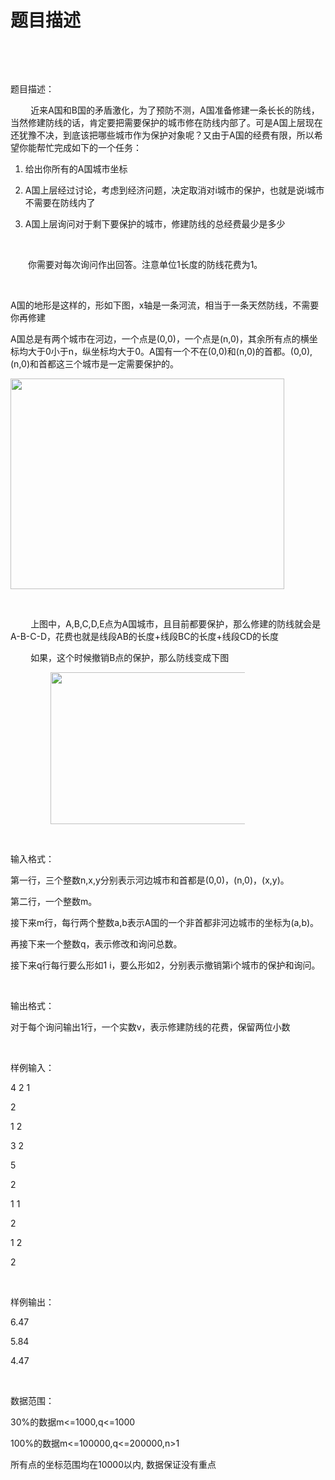 # 题目描述


<p>
<br/>
</p>
<p>
<br/>
</p>
<p>
<span>题目描述：</span> 
</p>
<p style="text-indent:0.85cm;">
<span>近来</span><span><span><span>A</span></span></span><span>国和</span><span><span><span>B</span></span></span><span>国的矛盾激化，为了预防不测，</span><span><span><span>A</span></span></span><span>国准备修建一条长长的防线，当然修建防线的话，肯定要把需要保护的城市修在防线内部了。可是</span><span><span><span>A</span></span></span><span>国上层现在还犹豫不决，到底该把哪些城市作为保护对象呢？又由于</span><span><span><span>A</span></span></span><span>国的经费有限，所以希望你能帮忙完成如下的一个任务：</span> 
</p>
<ol>
<li>
<p>
<span>给出你所有的</span><span><span><span>A</span></span></span><span>国城市坐标</span> 
</p>
</li>
<li>
<p>
<span><span><span>A</span></span></span><span>国上层经过讨论，考虑到经济问题，决定取消对</span><span><span><span>i</span></span></span><span>城市的保护，也就是说</span><span><span><span>i</span></span></span><span>城市不需要在防线内了</span> 
</p>
</li>
<li>
<p>
<span><span><span>A</span></span></span><span>国上层询问对于剩下要保护的城市，修建防线的总经费最少是多少</span> 
</p>
</li>
</ol>
<p style="margin-left:0.74cm;">
<br/>
</p>
<p style="margin-left:0.74cm;">
<span>你需要对每次询问作出回答。注意单位</span><span><span><span>1</span></span></span><span>长度的防线花费为</span><span><span><span>1</span></span></span><span>。</span> 
</p>
<p>
<br/>
</p>
<p>
<span><span>A</span></span><span>国的地形是这样的，形如下图，</span><span><span>x</span></span><span>轴是一条河流，相当于一条天然防线，不需要你再修建</span> 
</p>
<p>
<span><span>A</span></span><span>国总是有两个城市在河边，一个点是</span><span><span>(0,0)</span></span><span>，一个点是</span><span><span>(n,0)</span></span><span>，其余所有点的横坐标均大于</span><span><span>0</span></span><span>小于</span><span><span>n</span></span><span>，纵坐标均大于</span><span><span>0</span></span><span>。</span><span><span>A</span></span><span>国有一个不在</span><span><span>(0,0)</span></span><span>和</span><span><span>(n,0)</span></span><span>的首都。</span><span><span>(0,0),(n,0)</span></span><span>和首都这三个城市是一定需要保护的。</span> 
</p>
<p>
<img alt="" src="/images/2.png" height="337" width="438"/> 
</p>
<p align="center">
<br/>
</p>
<p style="text-indent:0.85cm;">
<span>上图中，</span><span><span>A,B,C,D,E</span></span><span>点为</span><span><span>A</span></span><span>国城市，且目前都要保护，那么修建的防线就会是</span><span><span>A-B-C-D</span></span><span>，花费也就是线段</span><span><span>AB</span></span><span>的长度</span><span><span>+</span></span><span>线段</span><span><span>BC</span></span><span>的长度</span><span><span>+</span></span><span>线段</span><span><span>CD</span></span><span>的长度</span> 
</p>
<p style="text-indent:0.85cm;">
<span>如果，这个时候撤销</span><span><span>B</span></span><span>点的保护，那么防线变成下图</span> 
</p>
<p style="text-indent:0.85cm;">
<img alt="" src="/images/3.png" height="243" width="343"/> 
</p>
<p style="text-indent:0.85cm;" align="center">
<br/>
</p>
<p>
<span>输入格式：</span> 
</p>
<p>
<span>第一行，三个整数</span><span><span>n,x,y</span></span><span>分别表示河边城市和首都是</span><span><span>(0,0)</span></span><span>，</span><span><span>(n,0)</span></span><span>，</span><span><span>(x,y)</span></span><span>。</span> 
</p>
<p>
<span>第二行，一个整数</span><span><span>m</span></span><span>。</span> 
</p>
<p>
<span>接下来</span><span><span>m</span></span><span>行，每行两个整数</span><span><span>a,b</span></span><span>表示</span><span><span>A</span></span><span>国的一个非首都非河边城市的坐标为</span><span><span>(a,b)</span></span><span>。</span> 
</p>
<p>
<span>再接下来一个整数</span><span><span>q</span></span><span>，表示修改和询问总数。</span> 
</p>
<p>
<span>接下来</span><span><span>q</span></span><span>行每行要么形如</span><span><span>1 i</span></span><span>，要么形如</span><span><span>2</span></span><span>，分别表示撤销第</span><span><span>i</span></span><span>个城市的保护和询问。</span> 
</p>
<p>
<br/>
</p>
<p>
<span>输出格式：</span> 
</p>
<p>
<span>对于每个询问输出</span><span><span>1</span></span><span>行，一个实数</span><span><span>v</span></span><span>，表示修建防线的花费，保留两位小数</span> 
</p>
<p>
<br/>
</p>
<p>
<span>样例输入： </span> 
</p>
<p>
<span><span>4 2 1 </span></span> 
</p>
<p>
<span><span>2 </span></span> 
</p>
<p>
<span><span>1 2 </span></span> 
</p>
<p>
<span><span>3 2 </span></span> 
</p>
<p>
<span><span>5 </span></span> 
</p>
<p>
<span><span>2</span></span> 
</p>
<p>
<span><span>1 1</span></span> 
</p>
<p>
<span><span>2</span></span> 
</p>
<p>
<span><span>1 2</span></span> 
</p>
<p>
<span><span>2</span></span> 
</p>
<p>
<br/>
</p>
<p>
<span>样例输出：</span> 
</p>
<p>
<span><span>6.47</span></span> 
</p>
<p>
<span><span>5.84</span></span> 
</p>
<p>
<span><span>4.47</span></span> 
</p>
<p>
<br/>
</p>
<p>
<span>数据范围：</span> 
</p>
<p>
<span><span>30%</span></span><span>的数据</span><span><span>m&lt;=1000,q&lt;=1000</span></span> 
</p>
<p>
<span><span>100%</span></span><span>的数据</span><span><span>m&lt;=100000,q&lt;=200000,n&gt;1</span></span> 
</p>
<p>
<span>所有点的坐标范围均在</span><span><span>10000</span></span><span>以内</span><span><span>, </span></span><span>数据保证没有重点</span> 
</p>
